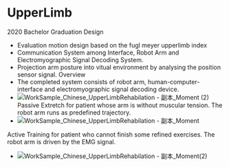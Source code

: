 # UpperLimb
2020 Bachelor Graduation Design
* Evaluation motion design based on the fugl meyer upperlimb index
* Communication System among Interface, Robot Arm and Electromyographic Signal Decoding System.
* Projection arm posture into vitual environment by analysing the position sensor signal.
Overview
* The completed system consists of robot arm, human-computer-interface and electromyographic signal decoding device.
* ![WorkSample_Chinese_UpperLimbRehabilation - 副本_Moment (2)](https://user-images.githubusercontent.com/40715165/135079943-ed892a51-324a-4d65-ab01-43917ff6f54e.jpg)
Passive Extretch for patient whose arm is without muscular tension. The robot arm runs as predefined trajectory.
* ![WorkSample_Chinese_UpperLimbRehabilation - 副本_Moment](https://user-images.githubusercontent.com/40715165/135081441-dab4b9ca-0793-47ce-8d7d-2c303d1cb7aa.jpg)

Active Training for patient who cannot finish some refined exercises. The robot arm is driven by the EMG signal.
* ![WorkSample_Chinese_UpperLimbRehabilation - 副本_Moment(2)](https://user-images.githubusercontent.com/40715165/135081743-d272582f-70fc-42a4-bb56-e116c8f3ac83.jpg)


